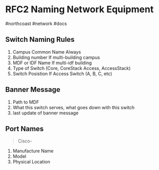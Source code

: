 # RFC2 Naming Network Equipment
#northcoast #network #docs 

## Switch Naming Rules
1. Campus Common Name Always
2. Building number If multi-building campus
3. MDF or IDF Name If multi-idf building
4. Type of Switch (Core, CoreStack Access, AccessStack)
5. Switch Posistion If Access Switch (A, B, C, etc)

## Banner Message
1. Path to MDF
2. What this switch serves, what goes down with this switch
3. last update of banner message

## Port Names
> Cisco-
1. Manufacture Name
2. Model
3. Physical Location